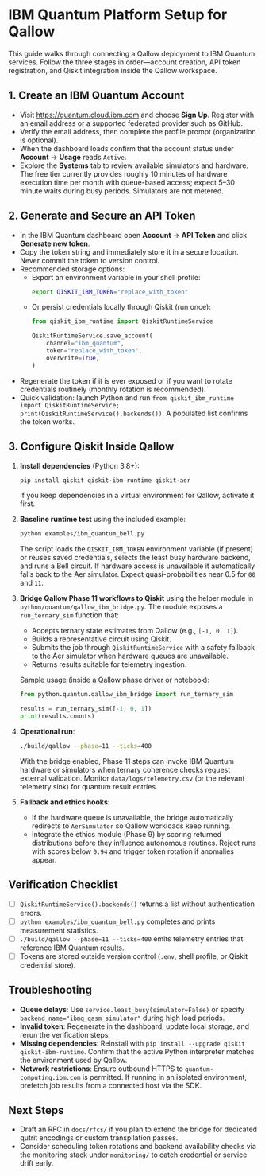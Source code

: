 # IBM Quantum Platform Setup for Qallow

This guide walks through connecting a Qallow deployment to IBM Quantum services. Follow the three stages in order—account creation, API token registration, and Qiskit integration inside the Qallow workspace.

## 1. Create an IBM Quantum Account
- Visit https://quantum.cloud.ibm.com and choose **Sign Up**. Register with an email address or a supported federated provider such as GitHub.
- Verify the email address, then complete the profile prompt (organization is optional).
- When the dashboard loads confirm that the account status under **Account** → **Usage** reads `Active`.
- Explore the **Systems** tab to review available simulators and hardware. The free tier currently provides roughly 10 minutes of hardware execution time per month with queue-based access; expect 5–30 minute waits during busy periods. Simulators are not metered.

## 2. Generate and Secure an API Token
- In the IBM Quantum dashboard open **Account** → **API Token** and click **Generate new token**.
- Copy the token string and immediately store it in a secure location. Never commit the token to version control.
- Recommended storage options:
  - Export an environment variable in your shell profile:
    ```bash
    export QISKIT_IBM_TOKEN="replace_with_token"
    ```
  - Or persist credentials locally through Qiskit (run once):
    ```python
    from qiskit_ibm_runtime import QiskitRuntimeService

    QiskitRuntimeService.save_account(
        channel="ibm_quantum",
        token="replace_with_token",
        overwrite=True,
    )
    ```
- Regenerate the token if it is ever exposed or if you want to rotate credentials routinely (monthly rotation is recommended).
- Quick validation: launch Python and run `from qiskit_ibm_runtime import QiskitRuntimeService; print(QiskitRuntimeService().backends())`. A populated list confirms the token works.

## 3. Configure Qiskit Inside Qallow
1. **Install dependencies** (Python 3.8+):
   ```bash
   pip install qiskit qiskit-ibm-runtime qiskit-aer
   ```
   If you keep dependencies in a virtual environment for Qallow, activate it first.

2. **Baseline runtime test** using the included example:
   ```bash
   python examples/ibm_quantum_bell.py
   ```
   The script loads the `QISKIT_IBM_TOKEN` environment variable (if present) or reuses saved credentials, selects the least busy hardware backend, and runs a Bell circuit. If hardware access is unavailable it automatically falls back to the Aer simulator. Expect quasi-probabilities near 0.5 for `00` and `11`.

3. **Bridge Qallow Phase 11 workflows to Qiskit** using the helper module in `python/quantum/qallow_ibm_bridge.py`. The module exposes a `run_ternary_sim` function that:
   - Accepts ternary state estimates from Qallow (e.g., `[-1, 0, 1]`).
   - Builds a representative circuit using Qiskit.
   - Submits the job through `QiskitRuntimeService` with a safety fallback to the Aer simulator when hardware queues are unavailable.
   - Returns results suitable for telemetry ingestion.

   Sample usage (inside a Qallow phase driver or notebook):
   ```python
   from python.quantum.qallow_ibm_bridge import run_ternary_sim

   results = run_ternary_sim([-1, 0, 1])
   print(results.counts)
   ```

4. **Operational run**:
   ```bash
   ./build/qallow --phase=11 --ticks=400
   ```
   With the bridge enabled, Phase 11 steps can invoke IBM Quantum hardware or simulators when ternary coherence checks request external validation. Monitor `data/logs/telemetry.csv` (or the relevant telemetry sink) for quantum result entries.

5. **Fallback and ethics hooks**:
   - If the hardware queue is unavailable, the bridge automatically redirects to `AerSimulator` so Qallow workloads keep running.
   - Integrate the ethics module (Phase 9) by scoring returned distributions before they influence autonomous routines. Reject runs with scores below `0.94` and trigger token rotation if anomalies appear.

## Verification Checklist
- [ ] `QiskitRuntimeService().backends()` returns a list without authentication errors.
- [ ] `python examples/ibm_quantum_bell.py` completes and prints measurement statistics.
- [ ] `./build/qallow --phase=11 --ticks=400` emits telemetry entries that reference IBM Quantum results.
- [ ] Tokens are stored outside version control (`.env`, shell profile, or Qiskit credential store).

## Troubleshooting
- **Queue delays**: Use `service.least_busy(simulator=False)` or specify `backend_name="ibmq_qasm_simulator"` during high load periods.
- **Invalid token**: Regenerate in the dashboard, update local storage, and rerun the verification steps.
- **Missing dependencies**: Reinstall with `pip install --upgrade qiskit qiskit-ibm-runtime`. Confirm that the active Python interpreter matches the environment used by Qallow.
- **Network restrictions**: Ensure outbound HTTPS to `quantum-computing.ibm.com` is permitted. If running in an isolated environment, prefetch job results from a connected host via the SDK.

## Next Steps
- Draft an RFC in `docs/rfcs/` if you plan to extend the bridge for dedicated qutrit encodings or custom transpilation passes.
- Consider scheduling token rotations and backend availability checks via the monitoring stack under `monitoring/` to catch credential or service drift early.
